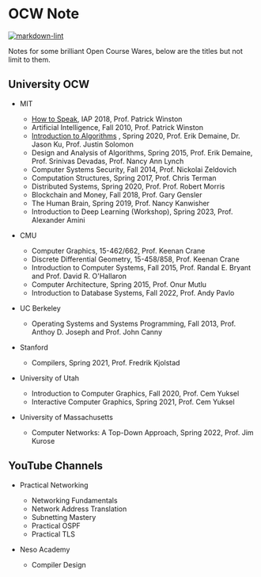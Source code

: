 # OCW Note

[![markdown-lint](https://github.com/LuckyPigeon/OCW_Note/actions/workflows/markdown-lint.yml/badge.svg)](https://github.com/LuckyPigeon/OCW_Note/actions/workflows/markdown-lint.yml)

Notes for some brilliant Open Course Wares, below are the titles but not limit to them.

## University OCW

* MIT
    * [How to Speak](https://www.youtube.com/watch?v=Unzc731iCUY), IAP 2018, Prof. Patrick Winston
    * Artificial Intelligence, Fall 2010, Prof. Patrick Winston
    * [Introduction to Algorithms](https://www.youtube.com/playlist?list=PLUl4u3cNGP63EdVPNLG3ToM6LaEUuStEY)
    , Spring 2020, Prof. Erik Demaine, Dr. Jason Ku, Prof. Justin Solomon
    * Design and Analysis of Algorithms, Spring 2015, Prof. Erik Demaine, Prof. Srinivas Devadas, 
    Prof. Nancy Ann Lynch
    * Computer Systems Security, Fall 2014, Prof. Nickolai Zeldovich
    * Computation Structures, Spring 2017, Prof. Chris Terman
    * Distributed Systems, Spring 2020, Prof. Prof. Robert Morris 
    * Blockchain and Money, Fall 2018, Prof. Gary Gensler
    * The Human Brain, Spring 2019, Prof. Nancy Kanwisher
    * Introduction to Deep Learning (Workshop), Spring 2023, Prof. Alexander Amini

* CMU
    * Computer Graphics, 15-462/662, Prof. Keenan Crane
    * Discrete Differential Geometry, 15-458/858, Prof. Keenan Crane
    * Introduction to Computer Systems, Fall 2015, Prof. Randal E. Bryant and Prof. David R. O'Hallaron
    * Computer Architecture, Spring 2015, Prof. Onur Mutlu
    * Introduction to Database Systems, Fall 2022, Prof. Andy Pavlo

* UC Berkeley
    * Operating Systems and Systems Programming, Fall 2013, Prof. Anthoy D. Joseph and Prof. John Canny

* Stanford
    * Compilers, Spring 2021, Prof. Fredrik Kjolstad 

* University of Utah
    * Introduction to Computer Graphics, Fall 2020, Prof. Cem Yuksel
    * Interactive Computer Graphics, Spring 2021, Prof. Cem Yuksel

* University of Massachusetts
    * Computer Networks: A Top-Down Approach, Spring 2022, Prof. Jim Kurose 

## YouTube Channels

* Practical Networking
    * Networking Fundamentals
    * Network Address Translation
    * Subnetting Mastery
    * Practical OSPF
    * Practical TLS

* Neso Academy
    * Compiler Design
